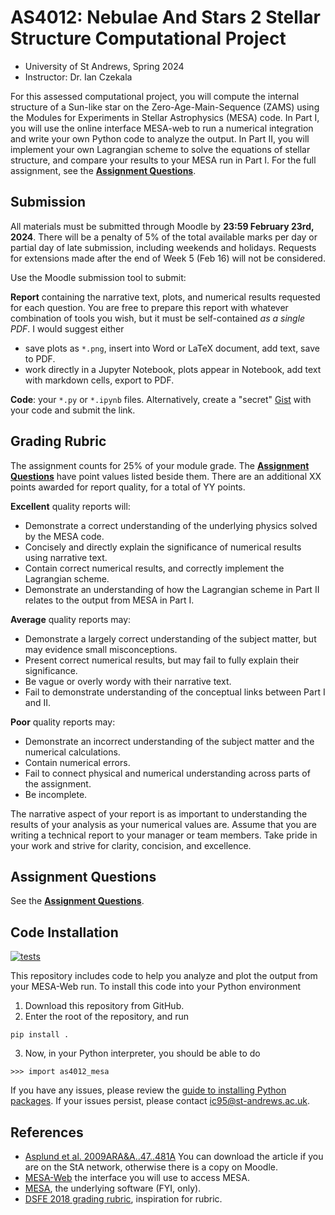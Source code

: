 # AS4012: Nebulae And Stars 2 Stellar Structure Computational Project
* University of St Andrews, Spring 2024
* Instructor: Dr. Ian Czekala

For this assessed computational project, you will compute the internal structure of a Sun-like star on the Zero-Age-Main-Sequence (ZAMS) using the Modules for Experiments in Stellar Astrophysics (MESA) code. In Part I, you will use the online interface MESA-web to run a numerical integration and write your own Python code to analyze the output. In Part II, you will implement your own Lagrangian scheme to solve the equations of stellar structure, and compare your results to your MESA run in Part I. For the full assignment, see the [**Assignment Questions**](doc/assignment.md).

## Submission

All materials must be submitted through Moodle by **23:59 February 23rd, 2024**. There will be a penalty of 5% of the total available marks per day or partial day of late submission, including weekends and holidays. Requests for extensions made after the end of Week 5 (Feb 16) will not be considered.

Use the Moodle submission tool to submit:

**Report** containing the narrative text, plots, and numerical results requested for each question. You are free to prepare this report with whatever combination of tools you wish, but it must be self-contained *as a single PDF*. I would suggest either
* save plots as `*.png`, insert into Word or LaTeX document, add text, save to PDF.
* work directly in a Jupyter Notebook, plots appear in Notebook, add text with markdown cells, export to PDF.

**Code**: your `*.py` or `*.ipynb` files. Alternatively, create a "secret" [Gist](https://gist.github.com/) with your code and submit the link.

## Grading Rubric
The assignment counts for 25% of your module grade. The [**Assignment Questions**](doc/assignment.md) have point values listed beside them. There are an additional XX points awarded for report quality, for a total of YY points.

**Excellent** quality reports will:
* Demonstrate a correct understanding of the underlying physics solved by the MESA code.
* Concisely and directly explain the significance of numerical results using narrative text.
* Contain correct numerical results, and correctly implement the Lagrangian scheme.
* Demonstrate an understanding of how the Lagrangian scheme in Part II relates to the output from MESA in Part I.

**Average** quality reports may:
* Demonstrate a largely correct understanding of the subject matter, but may evidence small misconceptions.
* Present correct numerical results, but may fail to fully explain their significance.
* Be vague or overly wordy with their narrative text.
* Fail to demonstrate understanding of the conceptual links between Part I and II.

**Poor** quality reports may:
* Demonstrate an incorrect understanding of the subject matter and the numerical calculations.
* Contain numerical errors.
* Fail to connect physical and numerical understanding across parts of the assignment.
* Be incomplete.

The narrative aspect of your report is as important to understanding the results of your analysis as your numerical values are. Assume that you are writing a technical report to your manager or team members. Take pride in your work and strive for clarity, concision, and excellence.


## Assignment Questions

See the [**Assignment Questions**](doc/assignment.md).

## Code Installation

[![tests](https://github.com/iancze/AS4012-MESA/actions/workflows/tests.yml/badge.svg)](https://github.com/iancze/AS4012-MESA/actions/workflows/tests.yml)

This repository includes code to help you analyze and plot the output from your MESA-Web run. To install this code into your Python environment

1. Download this repository from GitHub.
2. Enter the root of the repository, and run 
```
pip install .
```
3. Now, in your Python interpreter, you should be able to do
```
>>> import as4012_mesa
```
If you have any issues, please review the [guide to installing Python packages](https://packaging.python.org/en/latest/tutorials/installing-packages/). If your issues persist, please contact <ic95@st-andrews.ac.uk>.

## References

* [Asplund et al. 2009ARA&A..47..481A](https://ui.adsabs.harvard.edu/abs/2009ARA%26A..47..481A/abstract) You can download the article if you are on the StA network, otherwise there is a copy on Moodle.  
* [MESA-Web](http://user.astro.wisc.edu/~townsend/static.php?ref=mesa-web) the interface you will use to access MESA.
* [MESA](https://docs.mesastar.org/en/release-r23.05.1/), the underlying software (FYI, only).
* [DSFE 2018 grading rubric](https://matthew-brett.github.io/dsfe/projects/rubric), inspiration for rubric.